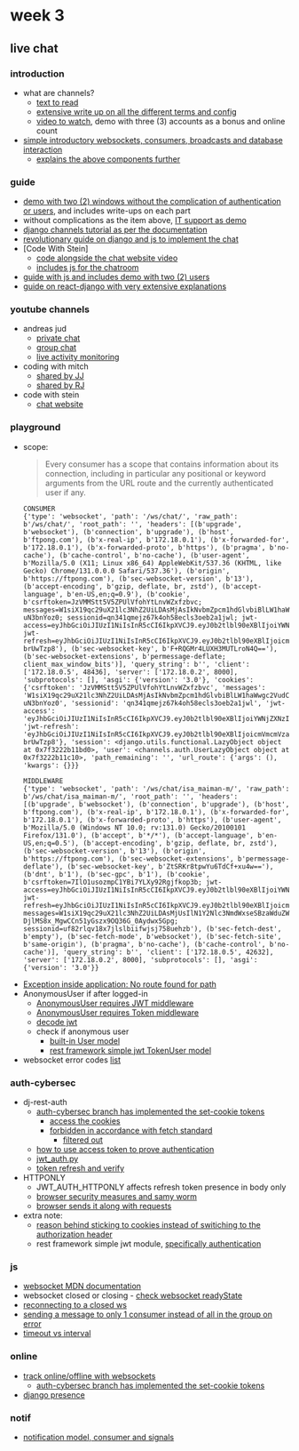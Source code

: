 # week 3
## live chat
### introduction
- what are channels?
    - [text to read](https://medium.com/@farad.dev/how-to-build-a-real-time-chat-app-using-django-channels-2ba2621ea972)
    - [extensive write up on all the different terms and config](https://medium.com/scalereal/understanding-django-channels-part-1-28a62730b0c1)
    - [video to watch](https://youtu.be/u7siCTdGhuw?si=A3fWW0Q0pSR20Yl5), demo with three (3) accounts as a bonus and online count
- [simple introductory websockets, consumers, broadcasts and database interaction](https://medium.com/@joloiuy/building-dynamic-real-time-apps-with-django-channels-8373fc173a1b)
    - [explains the above components further](https://archive.ph/WdJwg)
### guide
- [demo with two (2) windows without the complication of authentication or users](https://medium.com/munchy-bytes/chat-happens-building-a-real-time-chat-system-with-django-channels-and-websockets-e48e96900fbb), and includes write-ups on each part
- without complications as the item above, [IT support as demo](https://archive.ph/Qzy2V)
- [django channels tutorial as per the documentation](https://channels.readthedocs.io/en/latest/tutorial/part_1.html)
- [revolutionary guide on django and js to implement the chat](https://archive.ph/rLfYV)
- [Code With Stein]
    - [code alongside the chat website video](https://youtu.be/9e7CTR2Ya4Y?si=O0KFU8NoPEspbJeT)
    - [includes js for the chatroom](https://codewithstein.com/django-realtime-chat-app-tutorial-simple-django-tutorial-with-channels-and-redis/)
- [guide with js and includes demo with two (2) users](https://career.proxify.io/article/real-time-chat-with-Django#building-a-real-time-chat-system-with-django)
- [guide on react-django with very extensive explanations](https://justdjango.com/blog/chat-app-django-channels)
### youtube channels
- andreas jud
    - [private chat](https://youtu.be/4kJKq1bZSwo?si=cN7kwnjuhDPR5-cG)
    - [group chat](https://youtu.be/mfpzFemewDQ?si=bs-PaVAo42_fyWpm)
    - [live activity monitoring](https://youtu.be/VSmhitrZ_0w?si=vMUt_E3TFMuhnct8)
- coding with mitch
    - [shared by JJ](https://www.youtube.com/watch?v=0UKWcv0og-Y)
    - [shared by RJ](https://www.youtube.com/watch?v=hyJO4mkdwuM)
- code with stein
    - [chat website](https://youtu.be/9e7CTR2Ya4Y?si=O0KFU8NoPEspbJeT)

### playground
- scope:
    > Every consumer has a scope that contains information about its connection, including in particular any positional or keyword arguments from the URL route and the currently authenticated user if any.
    ```
    CONSUMER
    {'type': 'websocket', 'path': '/ws/chat/', 'raw_path': b'/ws/chat/', 'root_path': '', 'headers': [(b'upgrade', b'websocket'), (b'connection', b'upgrade'), (b'host', b'ftpong.com'), (b'x-real-ip', b'172.18.0.1'), (b'x-forwarded-for', b'172.18.0.1'), (b'x-forwarded-proto', b'https'), (b'pragma', b'no-cache'), (b'cache-control', b'no-cache'), (b'user-agent', b'Mozilla/5.0 (X11; Linux x86_64) AppleWebKit/537.36 (KHTML, like Gecko) Chrome/131.0.0.0 Safari/537.36'), (b'origin', b'https://ftpong.com'), (b'sec-websocket-version', b'13'), (b'accept-encoding', b'gzip, deflate, br, zstd'), (b'accept-language', b'en-US,en;q=0.9'), (b'cookie', b'csrftoken=JzVMMStt5V5ZPUlVfohYtLnvWZxfzbvc; messages=W1siX19qc29uX21lc3NhZ2UiLDAsMjAsIkNvbmZpcm1hdGlvbiBlLW1haWwgc2VudCB0byBpc2FiZWxsYWFpbWFubWFrQGdtYWlsLmNvbS4iLCIiXV0:1tOYXn:iKOePqTp59_k5x_W3WXyU2wgmrN33780m-uN3bnYoz0; sessionid=qn341qmejz67k4oh58ecls3oeb2a1jwl; jwt-access=eyJhbGciOiJIUzI1NiIsInR5cCI6IkpXVCJ9.eyJ0b2tlbl90eXBlIjoiYWNjZXNzIiwiZXhwIjoxNzM0Njg3ODE5LCJpYXQiOjE3MzQ2ODQyMTksImp0aSI6IjMxNjhmYzc3MjBmYjQ4MDFhZTE1Njg5NWU2NWRkZDQzIiwidXNlcl9pZCI6MzV9.Onhag1z5KM0_aTkgkFlv84BpE_CYiZTrwJ_WexOyClw; jwt-refresh=eyJhbGciOiJIUzI1NiIsInR5cCI6IkpXVCJ9.eyJ0b2tlbl90eXBlIjoicmVmcmVzaCIsImV4cCI6MTczNDc3MDYxOSwiaWF0IjoxNzM0Njg0MjE5LCJqdGkiOiIzM2RkYzQ5MGQ5YTY0YzdkYjM2M2ViNjAzNjJkYzBjMiIsInVzZXJfaWQiOjM1fQ.Co2yIAC_mBwP26spswqA7xtARR5dXsEBcc-brUwTzp8'), (b'sec-websocket-key', b'F+RQGMr4LUXH3MUTLroN4Q=='), (b'sec-websocket-extensions', b'permessage-deflate; client_max_window_bits')], 'query_string': b'', 'client': ['172.18.0.5', 48436], 'server': ['172.18.0.2', 8000], 'subprotocols': [], 'asgi': {'version': '3.0'}, 'cookies': {'csrftoken': 'JzVMMStt5V5ZPUlVfohYtLnvWZxfzbvc', 'messages': 'W1siX19qc29uX21lc3NhZ2UiLDAsMjAsIkNvbmZpcm1hdGlvbiBlLW1haWwgc2VudCB0byBpc2FiZWxsYWFpbWFubWFrQGdtYWlsLmNvbS4iLCIiXV0:1tOYXn:iKOePqTp59_k5x_W3WXyU2wgmrN33780m-uN3bnYoz0', 'sessionid': 'qn341qmejz67k4oh58ecls3oeb2a1jwl', 'jwt-access': 'eyJhbGciOiJIUzI1NiIsInR5cCI6IkpXVCJ9.eyJ0b2tlbl90eXBlIjoiYWNjZXNzIiwiZXhwIjoxNzM0Njg3ODE5LCJpYXQiOjE3MzQ2ODQyMTksImp0aSI6IjMxNjhmYzc3MjBmYjQ4MDFhZTE1Njg5NWU2NWRkZDQzIiwidXNlcl9pZCI6MzV9.Onhag1z5KM0_aTkgkFlv84BpE_CYiZTrwJ_WexOyClw', 'jwt-refresh': 'eyJhbGciOiJIUzI1NiIsInR5cCI6IkpXVCJ9.eyJ0b2tlbl90eXBlIjoicmVmcmVzaCIsImV4cCI6MTczNDc3MDYxOSwiaWF0IjoxNzM0Njg0MjE5LCJqdGkiOiIzM2RkYzQ5MGQ5YTY0YzdkYjM2M2ViNjAzNjJkYzBjMiIsInVzZXJfaWQiOjM1fQ.Co2yIAC_mBwP26spswqA7xtARR5dXsEBcc-brUwTzp8'}, 'session': <django.utils.functional.LazyObject object at 0x7f3222b11bd0>, 'user': <channels.auth.UserLazyObject object at 0x7f3222b11c10>, 'path_remaining': '', 'url_route': {'args': (), 'kwargs': {}}}
    ```
    ```
    MIDDLEWARE
    {'type': 'websocket', 'path': '/ws/chat/isa_maiman-m/', 'raw_path': b'/ws/chat/isa_maiman-m/', 'root_path': '', 'headers': [(b'upgrade', b'websocket'), (b'connection', b'upgrade'), (b'host', b'ftpong.com'), (b'x-real-ip', b'172.18.0.1'), (b'x-forwarded-for', b'172.18.0.1'), (b'x-forwarded-proto', b'https'), (b'user-agent', b'Mozilla/5.0 (Windows NT 10.0; rv:131.0) Gecko/20100101 Firefox/131.0'), (b'accept', b'*/*'), (b'accept-language', b'en-US,en;q=0.5'), (b'accept-encoding', b'gzip, deflate, br, zstd'), (b'sec-websocket-version', b'13'), (b'origin', b'https://ftpong.com'), (b'sec-websocket-extensions', b'permessage-deflate'), (b'sec-websocket-key', b'ZtSRKr8tpwYu6TdCf+xu4w=='), (b'dnt', b'1'), (b'sec-gpc', b'1'), (b'cookie', b'csrftoken=7IlO1usozmpC1YBi7YLXy92Rgjfkop3b; jwt-access=eyJhbGciOiJIUzI1NiIsInR5cCI6IkpXVCJ9.eyJ0b2tlbl90eXBlIjoiYWNjZXNzIiwiZXhwIjoxNzM0NzkzMjMzLCJpYXQiOjE3MzQ3OTMyMDMsImp0aSI6IjllMzA4NWU5ZGU4NzRiOWRiNWJlNjgxMTcyM2U3OGYyIiwidXNlcl9pZCI6MzR9.mhut5H6zaKKflQ_mRlwkYYBDeX2YNwwafwQjHJH2wTU; jwt-refresh=eyJhbGciOiJIUzI1NiIsInR5cCI6IkpXVCJ9.eyJ0b2tlbl90eXBlIjoicmVmcmVzaCIsImV4cCI6MTczNDc5MzUwMywiaWF0IjoxNzM0NzkzMjAzLCJqdGkiOiIzNmRlODAzOWExZGQ0YTgzOTRjMTZhYTIyZDNhYjFhNSIsInVzZXJfaWQiOjM0fQ.3evBgJV0TfWFNzP8N85y6tmA16IwSqU0SfHl8wmeszA; messages=W1siX19qc29uX21lc3NhZ2UiLDAsMjUsIlN1Y2Nlc3NmdWxseSBzaWduZWQgaW4gYXMgbWFpbWFuLW0uIiwiIl1d:1tP0xX:Lsmp-DjlMS8x_MgwCCn51yGszx9OQ36G_0Aydwx5Gpg; sessionid=uf82rlqv18x7jlslbiifwjsj758uehzb'), (b'sec-fetch-dest', b'empty'), (b'sec-fetch-mode', b'websocket'), (b'sec-fetch-site', b'same-origin'), (b'pragma', b'no-cache'), (b'cache-control', b'no-cache')], 'query_string': b'', 'client': ['172.18.0.5', 42632], 'server': ['172.18.0.2', 8000], 'subprotocols': [], 'asgi': {'version': '3.0'}}
    ```
- [Exception inside application: No route found for path](https://stackoverflow.com/questions/54107099/django-channels-no-route-found-for-path)
- AnonymousUser if after logged-in
    - [AnonymousUser requires JWT middleware](https://www.reddit.com/r/django/comments/uzlifr/scopeuser_in_djangochannels_is_always/)
    - [AnonymousUser requires Token middleware](https://stackoverflow.com/a/65654519)
    - [decode jwt](https://stackoverflow.com/q/62877088)
    - check if anonymous user
        - [built-in User model](https://docs.djangoproject.com/en/dev/ref/contrib/auth/#django.contrib.auth.models.User.is_anonymous)
        - [rest framework simple jwt TokenUser model](https://django-rest-framework-simplejwt.readthedocs.io/en/latest/rest_framework_simplejwt.html#rest_framework_simplejwt.models.TokenUser)
- websocket error codes [list](https://github.com/Luka967/websocket-close-codes)

### auth-cybersec
- dj-rest-auth
    - [auth-cybersec branch has implemented the set-cookie tokens](https://dj-rest-auth.readthedocs.io/en/latest/installation.html#json-web-token-jwt-support-optional)
        - [access the cookies](https://stackoverflow.com/a/29839545)
        - [forbidden in accordance with fetch standard](https://stackoverflow.com/a/73656002)
            - [filtered out](https://developer.mozilla.org/en-US/docs/Web/API/Headers/getSetCookie)
    - [how to use access token to prove authentication](https://dj-rest-auth.readthedocs.io/en/latest/api_endpoints.html#basic)
    - [jwt_auth.py](https://github.com/iMerica/dj-rest-auth/blob/master/dj_rest_auth/jwt_auth.py)
    - [token refresh and verify](https://github.com/iMerica/dj-rest-auth/blob/master/dj_rest_auth/urls.py)
- HTTPONLY
    - JWT_AUTH_HTTPONLY affects refresh token presence in body only
    - [browser security measures and samy worm](https://stackoverflow.com/a/8069697)
    - [browser sends it along with requests](https://stackoverflow.com/a/6924921)
- extra note:
    - [reason behind sticking to cookies instead of switiching to the authorization header](https://yoongkang.com/blog/cookie-based-authentication-spa-django/)
    - rest framework simple jwt module, [specifically authentication](https://django-rest-framework-simplejwt.readthedocs.io/en/latest/rest_framework_simplejwt.html#module-rest_framework_simplejwt.authentication)

### js
- [websocket MDN documentation](https://developer.mozilla.org/en-US/docs/Web/API/WebSocket)
- websocket closed or closing - [check websocket readyState](https://stackoverflow.com/a/54061045)
- [reconnecting to a closed ws](https://stackoverflow.com/a/38114820)
- [sending a message to only 1 consumer instead of all in the group on error](https://stackoverflow.com/a/72764930)
- [timeout vs interval](https://stackoverflow.com/a/2696711)

### online
- [track online/offline with websockets](https://stackoverflow.com/q/51931038)
    - [auth-cybersec branch has implemented the set-cookie tokens](https://dj-rest-auth.readthedocs.io/en/latest/installation.html#json-web-token-jwt-support-optional)
- [django presence](https://trycatchdebug.net/news/1293139/django-channels-user-online-offline)

### notif
- [notification model, consumer and signals](https://archive.ph/mpZX3)
